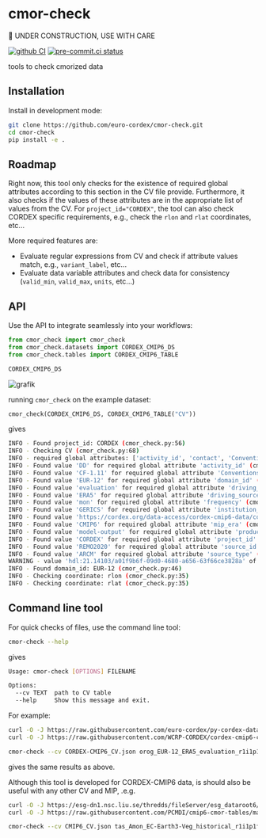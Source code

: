 # cmor-check

:construction: UNDER CONSTRUCTION, USE WITH CARE

[![github CI](https://github.com/euro-cordex/cmor-check/actions/workflows/ci.yaml/badge.svg)](https://github.com/euro-cordex/cmor-check/actions/workflows/ci.yaml)
[![pre-commit.ci status](https://results.pre-commit.ci/badge/github/euro-cordex/cmor-check/main.svg)](https://results.pre-commit.ci/latest/github/euro-cordex/cmor-check/main)

tools to check cmorized data

## Installation

Install in development mode:

```bash
git clone https://github.com/euro-cordex/cmor-check.git
cd cmor-check
pip install -e .
```

## Roadmap

Right now, this tool only checks for the existence of required global attributes according to this section in the CV file provide. Furthermore, it also checks if the values of these attributes are in the appropriate list of values from the CV. For `project_id="CORDEX"`, the tool can also check CORDEX specific requirements, e.g., check the `rlon` and `rlat` coordinates, etc...

More required features are:

* Evaluate regular expressions from CV and check if attribute values match, e.g., `variant_label`, etc...
* Evaluate data variable attributes and check data for consistency (`valid_min`, `valid_max`, `units`, etc...) 

## API

Use the API to integrate seamlessly into your workflows:

```python
from cmor_check import cmor_check
from cmor_check.datasets import CORDEX_CMIP6_DS
from cmor_check.tables import CORDEX_CMIP6_TABLE

CORDEX_CMIP6_DS
```
![grafik](https://github.com/euro-cordex/cmor-check/assets/5659125/eb05d8de-6988-4b43-a807-8b73b1482d02)

running `cmor_check` on the example dataset:
```python
cmor_check(CORDEX_CMIP6_DS, CORDEX_CMIP6_TABLE("CV"))
```

gives

```bash
INFO - Found project_id: CORDEX (cmor_check.py:56)
INFO - Checking CV (cmor_check.py:68)
INFO - required global attributes: ['activity_id', 'contact', 'Conventions', 'creation_date', 'domain_id', 'domain', 'driving_experiment_id', 'driving_experiment', 'driving_institution_id', 'driving_source_id', 'driving_variant_label', 'frequency', 'grid', 'institution', 'institution_id', 'license', 'mip_era', 'product', 'project_id', 'source', 'source_id', 'source_type', 'tracking_id', 'variable_id', 'version_realization'] (cmor_check.py:13)
INFO - Found value 'DD' for required global attribute 'activity_id' (cmor_check.py:29)
INFO - Found value 'CF-1.11' for required global attribute 'Conventions' (cmor_check.py:29)
INFO - Found value 'EUR-12' for required global attribute 'domain_id' (cmor_check.py:29)
INFO - Found value 'evaluation' for required global attribute 'driving_experiment_id' (cmor_check.py:29)
INFO - Found value 'ERA5' for required global attribute 'driving_source_id' (cmor_check.py:29)
INFO - Found value 'mon' for required global attribute 'frequency' (cmor_check.py:29)
INFO - Found value 'GERICS' for required global attribute 'institution_id' (cmor_check.py:29)
INFO - Found value 'https://cordex.org/data-access/cordex-cmip6-data/cordex-cmip6-terms-of-use' for required global attribute 'license' (cmor_check.py:29)
INFO - Found value 'CMIP6' for required global attribute 'mip_era' (cmor_check.py:29)
INFO - Found value 'model-output' for required global attribute 'product' (cmor_check.py:29)
INFO - Found value 'CORDEX' for required global attribute 'project_id' (cmor_check.py:29)
INFO - Found value 'REMO2020' for required global attribute 'source_id' (cmor_check.py:29)
INFO - Found value 'ARCM' for required global attribute 'source_type' (cmor_check.py:29)
WARNING - value 'hdl:21.14103/a01f9b6f-09d0-4680-a656-63f66ce3828a' of required global attribute 'tracking_id' is not one of ['hdl:21.14103/.*']. (cmor_check.py:26)
INFO - Found domain_id: EUR-12 (cmor_check.py:46)
INFO - Checking coordinate: rlon (cmor_check.py:35)
INFO - Checking coordinate: rlat (cmor_check.py:35)
```

## Command line tool

For quick checks of files, use the command line tool:

```bash
cmor-check --help
```

gives

```bash
Usage: cmor-check [OPTIONS] FILENAME

Options:
  --cv TEXT  path to CV table
  --help     Show this message and exit.
```
For example:
```bash
curl -O -J https://raw.githubusercontent.com/euro-cordex/py-cordex-data/main/CORDEX/CMIP6/DD/EUR-12/GERICS/ERA5/evaluation/r1i1p1f1/REMO2020/v1/fx/orog/v20240529/orog_EUR-12_ERA5_evaluation_r1i1p1f1_GERICS_REMO2020_v1_fx.nc
curl -O -J https://raw.githubusercontent.com/WCRP-CORDEX/cordex-cmip6-cmor-tables/main/Tables/CORDEX-CMIP6_CV.json

cmor-check --cv CORDEX-CMIP6_CV.json orog_EUR-12_ERA5_evaluation_r1i1p1f1_GERICS_REMO2020_v1_fx.nc
```
gives the same results as above.

Although this tool is developed for CORDEX-CMIP6 data, is should also be useful with any other CV and MIP, .e.g.
```bash
curl -O -J https://esg-dn1.nsc.liu.se/thredds/fileServer/esg_dataroot6/cmip6data/CMIP6/CMIP/EC-Earth-Consortium/EC-Earth3-Veg/historical/r1i1p1f1/Amon/tas/gr/v20211207/tas_Amon_EC-Earth3-Veg_historical_r1i1p1f1_gr_185001-185012.nc
curl -O -J https://raw.githubusercontent.com/PCMDI/cmip6-cmor-tables/main/Tables/CMIP6_CV.json

cmor-check --cv CMIP6_CV.json tas_Amon_EC-Earth3-Veg_historical_r1i1p1f1_gr_185001-185012.nc
```
